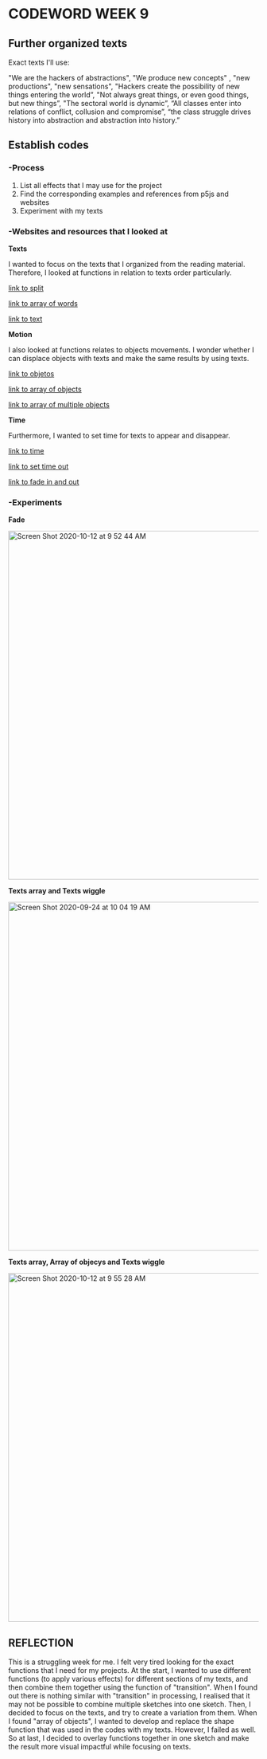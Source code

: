 # CODEWORD WEEK 9

## Further organized texts

Exact texts I'll use:

"We are the hackers of abstractions", "We produce new concepts" , "new productions", "new sensations", "Hackers create the possibility of new things entering the world”, "Not always great things, or even good things, but new things”, "The sectoral world is dynamic”, “All classes enter into relations of conflict, collusion and compromise”, “the class struggle drives history into abstraction and abstraction into history.”

## Establish codes

### -Process

1. List all effects that I may use for the project
2. Find the corresponding examples and references from p5js and websites
3. Experiment with my texts

### -Websites and resources that I looked at

**Texts**

I wanted to focus on the texts that I organized from the reading material. Therefore, I looked at functions in relation to texts order particularly.

[link to split](https://p5js.org/reference/#/p5/split)

[link to array of words](https://editor.p5js.org/aferriss/sketches/B1iYPo6Kf)

[link to text](https://p5js.org/zh-Hans/reference/#/p5/text)

**Motion**

I also looked at functions relates to objects movements. I wonder whether I can displace objects with texts and make the same results by using texts. 

[link to objetos](https://p5js.org/es/examples/objects-objects-2.html#)

[link to array of objects](https://p5js.org/es/examples/objects-array-of-objects.html)

[link to array of multiple objects](https://p5js.org/examples/objects-multiple-objects.html)

**Time**

Furthermore, I wanted to set time for texts to appear and disappear.

[link to time](https://p5js.org/reference/#/p5.MediaElement/time)

[link to set time out](https://www.youtube.com/watch?v=nGfTjA8qNDA)

[link to fade in and out](https://editor.p5js.org/remarkability/sketches/rtM08miUD)

### -Experiments

**Fade**

<img width="700" alt="Screen Shot 2020-10-12 at 9 52 44 AM" src="https://user-images.githubusercontent.com/68975607/95698692-13555b00-0c75-11eb-92d2-ee9b4008b2fd.png">

**Texts array and Texts wiggle**

<img width="700" alt="Screen Shot 2020-09-24 at 10 04 19 AM" src="https://user-images.githubusercontent.com/68975607/95698426-772b5400-0c74-11eb-828c-26776a9f9529.png">

**Texts array, Array of objecys and Texts wiggle**

<img width="700" alt="Screen Shot 2020-10-12 at 9 55 28 AM" src="https://user-images.githubusercontent.com/68975607/95698449-8e6a4180-0c74-11eb-86df-4904b5cc1286.png">

## REFLECTION
This is a struggling week for me. I felt very tired looking for the exact functions that I need for my projects. At the start, I wanted to use different functions (to apply various effects) for different sections of my texts, and then combine them together using the function of "transition". When I found out there is nothing similar with "transition" in processing, I realised that it may not be possible to combine multiple sketches into one sketch. Then, I decided to focus on the texts, and try to create a variation from them. When I found "array of objects", I wanted to develop and replace the shape function that was used in the codes with my texts. However, I failed as well. So at last, I decided to overlay functions together in one sketch and make the result more visual impactful while focusing on texts.


